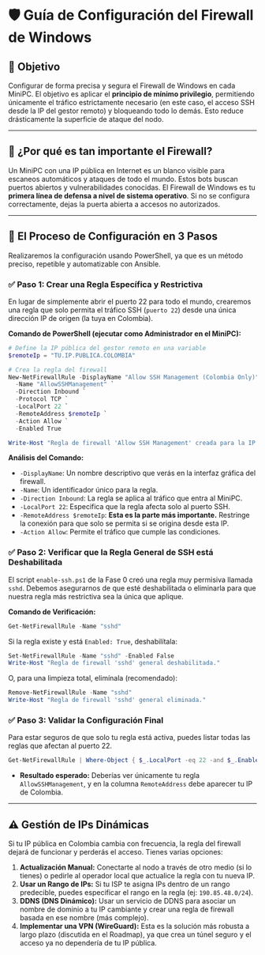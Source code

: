 # 🛡️ Guía de Configuración del Firewall de Windows

## 🎯 Objetivo
Configurar de forma precisa y segura el Firewall de Windows en cada MiniPC. El objetivo es aplicar el **principio de mínimo privilegio**, permitiendo únicamente el tráfico estrictamente necesario (en este caso, el acceso SSH desde la IP del gestor remoto) y bloqueando todo lo demás. Esto reduce drásticamente la superficie de ataque del nodo.

---

## 🤔 ¿Por qué es tan importante el Firewall?

Un MiniPC con una IP pública en Internet es un blanco visible para escaneos automáticos y ataques de todo el mundo. Estos bots buscan puertos abiertos y vulnerabilidades conocidas. El Firewall de Windows es tu **primera línea de defensa a nivel de sistema operativo**. Si no se configura correctamente, dejas la puerta abierta a accesos no autorizados.

--- 

## 📜 El Proceso de Configuración en 3 Pasos

Realizaremos la configuración usando PowerShell, ya que es un método preciso, repetible y automatizable con Ansible.

### ✅ Paso 1: Crear una Regla Específica y Restrictiva

En lugar de simplemente abrir el puerto 22 para todo el mundo, crearemos una regla que solo permita el tráfico SSH (`puerto 22`) desde una única dirección IP de origen (la tuya en Colombia).

**Comando de PowerShell (ejecutar como Administrador en el MiniPC):**

```powershell
# Define la IP pública del gestor remoto en una variable
$remoteIp = "TU.IP.PUBLICA.COLOMBIA"

# Crea la regla del firewall
New-NetFirewallRule -DisplayName "Allow SSH Management (Colombia Only)" `
  -Name "AllowSSHManagement" `
  -Direction Inbound `
  -Protocol TCP `
  -LocalPort 22 `
  -RemoteAddress $remoteIp `
  -Action Allow `
  -Enabled True

Write-Host "Regla de firewall 'Allow SSH Management' creada para la IP $remoteIp"
```

**Análisis del Comando:**
- `-DisplayName`: Un nombre descriptivo que verás en la interfaz gráfica del firewall.
- `-Name`: Un identificador único para la regla.
- `-Direction Inbound`: La regla se aplica al tráfico que entra al MiniPC.
- `-LocalPort 22`: Especifica que la regla afecta solo al puerto SSH.
- `-RemoteAddress $remoteIp`: **Esta es la parte más importante.** Restringe la conexión para que solo se permita si se origina desde esta IP.
- `-Action Allow`: Permite el tráfico que cumple las condiciones.

### ✅ Paso 2: Verificar que la Regla General de SSH está Deshabilitada

El script `enable-ssh.ps1` de la Fase 0 creó una regla muy permisiva llamada `sshd`. Debemos asegurarnos de que esté deshabilitada o eliminarla para que nuestra regla más restrictiva sea la única que aplique.

**Comando de Verificación:**
```powershell
Get-NetFirewallRule -Name "sshd"
```
Si la regla existe y está `Enabled: True`, deshabilítala:

```powershell
Set-NetFirewallRule -Name "sshd" -Enabled False
Write-Host "Regla de firewall 'sshd' general deshabilitada."
```
O, para una limpieza total, elimínala (recomendado):
```powershell
Remove-NetFirewallRule -Name "sshd"
Write-Host "Regla de firewall 'sshd' general eliminada."
```

### ✅ Paso 3: Validar la Configuración Final

Para estar seguros de que solo tu regla está activa, puedes listar todas las reglas que afectan al puerto 22.

```powershell
Get-NetFirewallRule | Where-Object { $_.LocalPort -eq 22 -and $_.Enabled -eq $true } | Format-Table Name, DisplayName, RemoteAddress
```
- **Resultado esperado:** Deberías ver únicamente tu regla `AllowSSHManagement`, y en la columna `RemoteAddress` debe aparecer tu IP de Colombia.

--- 

## ⚠️ Gestión de IPs Dinámicas

Si tu IP pública en Colombia cambia con frecuencia, la regla del firewall dejará de funcionar y perderás el acceso. Tienes varias opciones:
1.  **Actualización Manual:** Conectarte al nodo a través de otro medio (si lo tienes) o pedirle al operador local que actualice la regla con tu nueva IP.
2.  **Usar un Rango de IPs:** Si tu ISP te asigna IPs dentro de un rango predecible, puedes especificar el rango en la regla (ej: `190.85.48.0/24`).
3.  **DDNS (DNS Dinámico):** Usar un servicio de DDNS para asociar un nombre de dominio a tu IP cambiante y crear una regla de firewall basada en ese nombre (más complejo).
4.  **Implementar una VPN (WireGuard):** Esta es la solución más robusta a largo plazo (discutida en el Roadmap), ya que crea un túnel seguro y el acceso ya no dependería de tu IP pública.